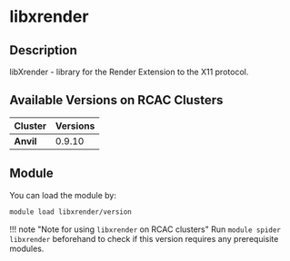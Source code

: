 # libxrender

## Description
libXrender - library for the Render Extension to the X11 protocol.

## Available Versions on RCAC Clusters
|Cluster|Versions|
|---|---|
|**Anvil**|0.9.10|

## Module
You can load the module by:

```bash
module load libxrender/version
```

!!! note "Note for using `libxrender` on RCAC clusters"
    Run `module spider libxrender` beforehand to check if this version requires any prerequisite modules.

